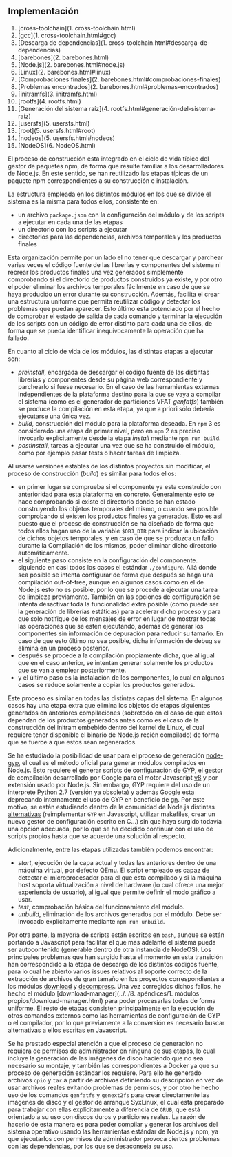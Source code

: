 ## Implementación

1. [cross-toolchain](1. cross-toolchain.html)
  1. [gcc](1. cross-toolchain.html#gcc)
  2. [Descarga de dependencias](1. cross-toolchain.html#descarga-de-dependencias)
2. [barebones](2. barebones.html)
  1. [Node.js](2. barebones.html#node.js)
  2. [Linux](2. barebones.html#linux)
  3. [Comprobaciones finales](2. barebones.html#comprobaciones-finales)
  4. [Problemas encontrados](2. barebones.html#problemas-encontrados)
3. [initramfs](3. initramfs.html)
4. [rootfs](4. rootfs.html)
  1. [Generación del sistema raíz](4. rootfs.html#generación-del-sistema-raíz)
5. [usersfs](5. usersfs.html)
  1. [root](5. usersfs.html#root)
  2. [nodeos](5. usersfs.html#nodeos)
6. [NodeOS](6. NodeOS.html)

El proceso de construcción esta integrado en el ciclo de vida típico del gestor
de paquetes npm, de forma que resulte familiar a los desarrolladores de Node.js.
En este sentido, se han reutilizado las etapas típicas de un paquete npm
correspondientes a su construcción e instalación.

La estructura empleada en los distintos módulos en los que se divide el sistema
es la misma para todos ellos, consistente en:

* un archivo `package.json` con la configuración del módulo y de los scripts a
  ejecutar en cada una de las etapas
* un directorio con los scripts a ejecutar
* directorios para las dependencias, archivos temporales y los productos finales

Esta organización permite por un lado el no tener que descargar y parchear
varias veces el código fuente de las librerías y componentes del sistema ni
recrear los productos finales una vez generados simplemente comprobando si el
directorio de productos construidos ya existe, y por otro el poder eliminar los
archivos temporales fácilmente en caso de que se haya producido un error durante
su construcción. Además, facilita el crear una estructura uniforme que permita
reutilizar código y detectar los problemas que puedan aparecer. Esto último esta
potenciado por el hecho de comprobar el estado de salida de cada comando y
terminar la ejecución de los scripts con un código de error distinto para cada
una de ellos, de forma que se pueda identificar inequívocamente la operación que
ha fallado.

En cuanto al ciclo de vida de los módulos, las distintas etapas a ejecutar son:

* *preinstall*, encargada de descargar el código fuente de las distintas
  librerías y componentes desde su página web correspondiente y parchearlo si
  fuese necesario. En el caso de las herramientas externas independientes de la
  plataforma destino para la que se vaya a compilar el sistema (como es el
  generador de particiones VFAT *genfatfs*) también se produce la compilación en
  esta etapa, ya que a priori sólo debería ejecutarse una única vez.
* *build*, construcción del módulo para la plataforma deseada. En `npm` 3 es
  considerado una etapa de primer nivel, pero en `npm` 2 es preciso invocarlo
  explícitamente desde la etapa *install* mediante `npm run build`.
* *postinstall*, tareas a ejecutar una vez que se ha construido el módulo, como
  por ejemplo pasar tests o hacer tareas de limpieza.

Al usarse versiones estables de los distintos proyectos sin modificar, el
proceso de construcción (*build*) es similar para todos ellos:

* en primer lugar se comprueba si el componente ya esta construido con
  anterioridad para esta plataforma en concreto. Generalmente esto se hace
  comprobando si existe el directorio donde se han estado construyendo los
  objetos temporales del mismo, o cuando sea posible comprobando si existen los
  productos finales ya generados. Esto es así puesto que el proceso de
  construcción se ha diseñado de forma que todos ellos hagan uso de la variable
  `$OBJ_DIR` para indicar la ubicación de dichos objetos temporales, y en caso
  de que se produzca un fallo durante la Compilación de los mismos, poder
  eliminar dicho directorio automáticamente.
* el siguiente paso consiste en la configuración del componente. siguiendo en
  casi todos los casos el estándar `./configure`. Allá donde sea posible se
  intenta configurar de forma que después se haga una compilación out-of-tree,
  aunque en algunos casos como en el de Node.js esto no es posible, por lo que
  se procede a ejecutar una tarea de limpieza previamente. También en las
  opciones de configuración se intenta desactivar toda la funcionalidad extra
  posible (como puede ser la generación de librerías estáticas) para acelerar
  dicho proceso y para que solo notifique de los mensajes de error en lugar de
  mostrar todas las operaciones que se estén ejecutando, además de generar los
  componentes sin información de depuración para reducir su tamaño. En caso de
  que esto último no sea posible, dicha información de debug se elimina en un
  proceso posterior.
* después se procede a la compilación propiamente dicha, que al igual que en el
  caso anterior, se intentan generar solamente los productos que se van a
  emplear posteriormente.
* y el último paso es la instalación de los componentes, lo cual en algunos
  casos se reduce solamente a copiar los productos generados.

Este proceso es similar en todas las distintas capas del sistema. En algunos
casos hay una etapa extra que elimina los objetos de etapas siguientes generados
en anteriores compilaciones (sobretodo en el caso de que estos dependan de los
productos generados antes como es el caso de la construcción del initram
embebido dentro del kernel de Linux, el cual requiere tener disponible el
binario de Node.js recién compilado) de forma que se fuerce a que estos sean
regenerados.

Se ha estudiado la posibilidad de usar para el proceso de generación
[node-gyp](https://github.com/nodejs/node-gyp), el cual es el método oficial
para generar módulos compilados en Node.js. Esto requiere el generar scripts de
configuración de [GYP](https://code.google.com/p/gyp), el gestor de compilación
desarrollado por Google para el motor Javascript
[v8](https://developers.google.com/v8) y por extensión usado por Node.js. Sin
embargo, GYP requiere del uso de un interprete [Python](https://www.python.org)
2.7 (versión ya obsoleta) y además Google esta deprecando internamente el uso de
GYP en beneficio de [gn](https://chromium.googlesource.com/chromium/src/tools/gn).
Por este motivo, se están estudiando dentro de la comunidad de Node.js distintas
[alternativas](https://github.com/nodejs/node/issues/133) (reimplementar `GYP`
en Javascript, utilizar makefiles, crear un nuevo gestor de configuración
escrito en C...) sin que haya surgido todavía una opción adecuada, por lo que se
ha decidido continuar con el uso de scripts propios hasta que se acuerde una
solución al respecto.

Adicionalmente, entre las etapas utilizadas también podemos encontrar:

* *start*, ejecución de la capa actual y todas las anteriores dentro de una
  máquina virtual, por defecto QEmu. El script empleado es capaz de detectar el
  microprocesador para el que esta compilado y si la máquina host soporta
  virtualización a nivel de hardware (lo cual ofrece una mejor experiencia de
  usuario), al igual que permite definir el modo gráfico a usar.
* *test*, comprobación básica del funcionamiento del módulo.
* *unbuild*, eliminación de los archivos generados por el módulo. Debe ser
  invocado explícitamente mediante `npm run unbuild`.

Por otra parte, la mayoría de scripts están escritos en `bash`, aunque se están
portando a Javascript para facilitar el que mas adelante el sistema pueda ser
autocontenido (generable dentro de otra instancia de NodeOS). Los principales
problemas que han surgido hasta el momento en esta transición han correspondido
a la etapa de descarga de los distintos códigos fuente, para lo cual he abierto
varios issues relativos al soporte correcto de la extracción de archivos de gran
tamaño en los proyectos correspondientes a los módulos
[download](https://github.com/kevva/download/issues?q=author%3Apiranna) y
[decompress](https://github.com/kevva/decompress/issues?q=author%3Apiranna). Una
vez corregidos dichos fallos, he hecho el módulo
[download-manager](../../8. apéndices/1. módulos propios/download-manager.html)
para poder procesarlas todas de forma uniforme. El resto de etapas consisten
principalmente en la ejecución de otros comandos externos como las herramientas
de configuración de GYP o el compilador, por lo que previamente a la conversión
es necesario buscar alternativas a ellos escritas en Javascript.

Se ha prestado especial atención a que el proceso de generación no requiera de
permisos de administrador en ninguna de sus etapas, lo cual incluye la
generación de las imágenes de disco haciendo que no sea necesario su montaje, y
también las correspondientes a Docker ya que su proceso de generación estándar
los requiere. Para ello he generado archivos `cpio` y `tar` a partir de archivos
definiendo su descripción en vez de usar archivos reales evitando problemas de
permisos, y por otro he hecho uso de los comandos `genfatfs` y `genext2fs` para
crear directamente las imágenes de disco y el gestor de arranque SyxLinux, el
cual esta preparado para trabajar con ellas explícitamente a diferencia de
`GRUB`, que está orientado a su uso con discos duros y particiones reales. La
razón de hacerlo de esta manera es para poder compilar y generar los archivos
del sistema operativo usando las herramientas estándar de Node.js y npm, ya que
ejecutarlos con permisos de administrador provoca ciertos problemas con las
dependencias, por los que se desaconseja su uso.
